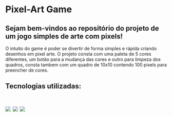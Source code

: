 # Pixel-Art Game
## Sejam bem-vindos ao repositório do projeto de um jogo simples de arte com pixels!

O intuito do game é poder se divertir de forma simples e rápida criando desenhos em pixel arte. O projeto consta com uma paleta de 5 cores diferentes, um botão para a mudança das cores e outro para limpeza dos quadros, consta tambem com um quadro de 10x10 contendo 100 pixels para preencher de cores.

## Tecnologias utilizadas: 
<h1 align='left'>
<img src="https://img.shields.io/badge/HTML5-E34F26?style=for-the-badge&logo=html5&logoColor=white" />
<img src="https://img.shields.io/badge/CSS3-1572B6?style=for-the-badge&logo=css3&logoColor=white" />
<img src="https://img.shields.io/badge/JavaScript-F7DF1E?style=for-the-badge&logo=javascript&logoColor=black" />
</h1>